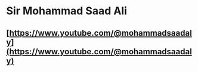#   Sir Mohammad Saad Ali
##  [https://www.youtube.com/@mohammadsaadaly](https://www.youtube.com/@mohammadsaadaly)